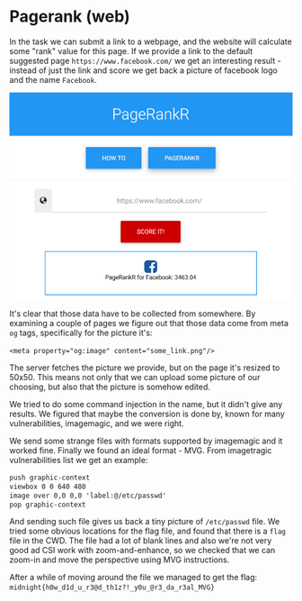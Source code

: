 # Pagerank (web)

In the task we can submit a link to a webpage, and the website will calculate some "rank" value for this page.
If we provide a link to the default suggested page `https://www.facebook.com/` we get an interesting result - instead of just the link and score we get back a picture of facebook logo and the name `Facebook`.

![](fb.png)

It's clear that those data have to be collected from somewhere.
By examining a couple of pages we figure out that those data come from meta `og` tags, specifically for the picture it's:

`<meta property="og:image" content="some_link.png"/>`

The server fetches the picture we provide, but on the page it's resized to 50x50.
This means not only that we can upload some picture of our choosing, but also that the picture is somehow edited.

We tried to do some command injection in the name, but it didn't give any results.
We figured that maybe the conversion is done by, known for many vulnerabilities, imagemagic, and we were right.

We send some strange files with formats supported by imagemagic and it worked fine.
Finally we found an ideal format - MVG.
From imagetragic vulnerabilities list we get an example:

```
push graphic-context
viewbox 0 0 640 480
image over 0,0 0,0 'label:@/etc/passwd'
pop graphic-context
```

And sending such file gives us back a tiny picture of `/etc/passwd` file.
We tried some obvious locations for the flag file, and found that there is a `flag` file in the CWD.
The file had a lot of blank lines and also we're not very good ad CSI work with zoom-and-enhance, so we checked that we can zoom-in and move the perspective using MVG instructions.

After a while of moving around the file we managed to get the flag: `midnight{h0w_d1d_u_r3@d_th1z?!_y0u_@r3_da_r3al_MVG}`
